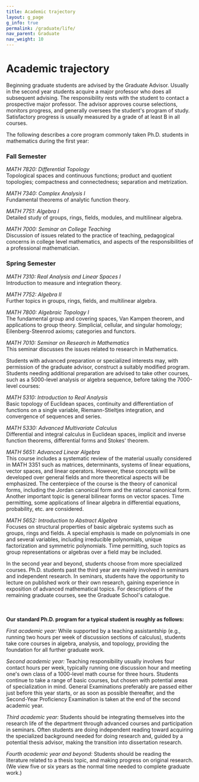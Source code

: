 ```yaml
---
title: Academic trajectory
layout: g_page
g_info: true
permalink: /graduate/life/
nav_parent: Graduate
nav_weight: 10
---
```


<h1 class="mb-3">Academic trajectory</h1>

Beginning graduate students are advised by the Graduate Advisor. Usually in the second year students acquire a major professor who does all subsequent advising. The responsibility rests with the student to contact a prospective major professor. The advisor approves course selections, monitors progress, and generally oversees the student&#39;s program of study. Satisfactory progress is usually measured by a grade of at least B in all courses.

The following describes a core program commonly taken Ph.D. students in mathematics during the first year:

### Fall Semester

<em>MATH 7820: Differential Topology</em><br />
Topological spaces and continuous functions; product and quotient topologies; compactness and connectedness; separation and metrization.

<em>MATH 7340: Complex Analysis I</em><br />
Fundamental theorems of analytic function theory.

_MATH 7751: Algebra I_<br>
Detailed study of groups, rings, fields, modules, and multilinear algebra.

_MATH 7000: Seminar on College Teaching_<br>
Discussion of issues related to the practice of teaching, pedagogical concerns in college level mathematics, and aspects of the responsibilities of a professional mathematician.

<h3>Spring Semester</h3>

<em>MATH 7310: Real Analysis and Linear Spaces I</em><br />
Introduction to measure and integration theory.

<em>MATH 7752: Algebra II</em><br />
Further topics in groups, rings, fields, and multilinear algebra.

<em>MATH 7800: Algebraic Topology I</em><br />
The fundamental group and covering spaces, Van Kampen theorem, and applications to group theory. Simplicial, cellular, and singular homology; Eilenberg-Steenrod axioms; categories and functors.

_MATH 7010: Seminar on Research in Mathematics_<br>
This seminar discusses the issues related to research in Mathematics.

Students with advanced preparation or specialized interests may, with permission of the graduate advisor, construct a suitably modified program. Students needing additional preparation are advised to take other courses, such as a 5000-level analysis or algebra sequence, before taking the 7000-level courses:

<em>MATH 5310: Introduction to Real Analysis</em><br />
Basic topology of Euclidean spaces, continuity and differentiation of functions on a single variable, Riemann-Stieltjes integration, and convergence of sequences and series.

<em>MATH 5330: Advanced Multivariate Calculus</em><br />
Differential and integral calculus in Euclidean spaces, implicit and inverse function theorems, differential forms and Stokes&#39; theorem.

<em>MATH 5651: Advanced Linear Algebra</em><br />
This course includes a systematic review of the material usually considered in MATH 3351 such as matrices, determinants, systems of linear equations, vector spaces, and linear operators. However, these concepts will be developed over general fields and more theoretical aspects will be emphasized. The centerpiece of the course is the theory of canonical forms, including the Jordan canonical form and the rational canonical form. Another important topic is general bilinear forms on vector spaces. Time permitting, some applications of linear algebra in differential equations, probability, etc. are considered.

<em>MATH 5652: Introduction to Abstract Algebra</em><br />
Focuses on structural properties of basic algebraic systems such as groups, rings and fields. A special emphasis is made on polynomials in one and several variables, including irreducible polynomials, unique factorization and symmetric polynomials. Time permitting, such topics as group representations or algebras over a field may be included.

In the second year and beyond, students choose from more specialized courses. Ph.D. students past the third year are mainly involved in seminars and independent research. In seminars, students have the opportunity to lecture on published work or their own research, gaining experience in exposition of advanced mathematical topics. For descriptions of the remaining graduate courses, see the Graduate School&#39;s catalogue.<br />
<br />
<br />

**Our standard Ph.D. program for a typical student is roughly as follows:**

<em>First academic year:</em> While supported by a teaching assistantship (e.g., running two hours per week of discussion sections of calculus), students take core courses in algebra, analysis, and topology, providing the foundation for all further graduate work.

<em>Second academic year:</em> Teaching responsibility usually involves four contact hours per week, typically running one discussion hour and meeting one&#39;s own class of a 1000-level math course for three hours. Students continue to take a range of basic courses, but chosen with potential areas of specialization in mind. General Examinations preferably are passed either just before this year starts, or as soon as possible thereafter, and the Second-Year Proficiency Examination is taken at the end of the second academic year.

<em>Third academic year:</em> Students should be integrating themselves into the research life of the department through advanced courses and participation in seminars.&nbsp;Often students are doing independent reading toward acquiring the specialized background needed for doing research and, guided by a potential thesis advisor, making the transition into dissertation research.

<em>Fourth academic year and beyond:</em>&nbsp;Students should be reading the literature related to a thesis topic, and making progress on original research. (We view five or six years as the normal time needed to complete graduate work.)

